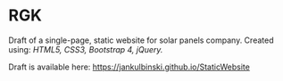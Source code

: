 # RGK
Draft of a single-page, static website for solar panels company. Created using: *HTML5, CSS3, Bootstrap 4, jQuery.*

Draft is available here: https://jankulbinski.github.io/StaticWebsite
